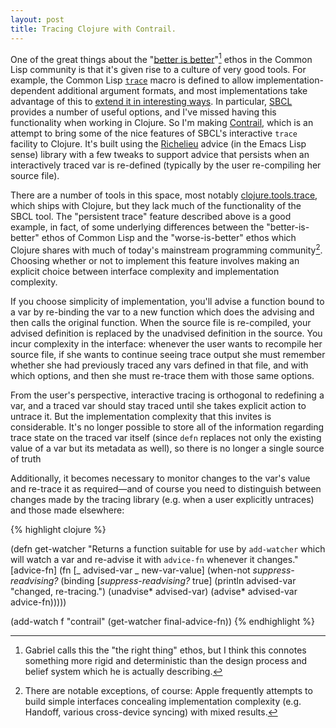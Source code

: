```yaml
---
layout: post
title: Tracing Clojure with Contrail.
---
```


One of the great things about the "[better is better](http://www.jwz.org/doc/worse-is-better.html)"[^1] ethos in the Common Lisp community is that it's given rise to a culture of very good tools. For example, the Common Lisp [`trace`](http://www.ai.mit.edu/projects/iiip/doc/CommonLISP/HyperSpec/Body/mac_tracecm_untrace.html) macro is defined to allow implementation-dependent additional argument formats, and most implementations take advantage of this to [extend it in interesting ways](http://netzhansa.blogspot.com/2012/02/traces-of-awesomeness.html). In particular, [SBCL](http://www.sbcl.org/manual/#Function-Tracing) provides a number of useful options, and I've missed having this functionality when working in Clojure. So I'm making [Contrail](http://github.com/enaeher/contrail), which is an attempt to bring some of the nice features of SBCL's interactive `trace` facility to Clojure. It's built using the [Richelieu](https://github.com/thunknyc/richelieu) advice (in the Emacs Lisp sense) library with a few tweaks to support advice that persists when an interactively traced var is re-defined (typically by the user re-compiling her source file).

There are a number of tools in this space, most notably [clojure.tools.trace](https://github.com/clojure/tools.trace), which ships with Clojure, but they lack much of the functionality of the SBCL tool. The "persistent trace" feature described above is a good example, in fact, of some underlying differences between the "better-is-better" ethos of Common Lisp and the "worse-is-better" ethos which Clojure shares with much of today's mainstream programming community[^2]. Choosing whether or not to implement this feature involves making an explicit choice between interface complexity and implementation complexity.

If you choose simplicity of implementation, you'll advise a function bound to a var by re-binding the var to a new function which does the advising and then calls the original function. When the source file is re-compiled, your advised definition is replaced by the unadvised definition in the source. You incur complexity in the interface: whenever the user wants to recompile her source file, if she wants to continue seeing trace output she must remember whether she had previously traced any vars defined in that file, and with which options, and then she must re-trace them with those same options.

From the user's perspective, interactive tracing is orthogonal to redefining a var, and a traced var should stay traced until she takes explicit action to untrace it. But the implementation complexity that this invites is considerable. It's no longer possible to store all of the information regarding trace state on the traced var itself (since `defn` replaces not only the existing value of a var but its metadata as well), so there is no longer a single source of truth

Additionally, it becomes necessary to monitor changes to the var's value and re-trace it as required&mdash;and of course you need to distinguish between changes made by the tracing library (e.g. when a user explicitly untraces) and those made elsewhere:

{% highlight clojure %}

(defn get-watcher
  "Returns a function suitable for use by `add-watcher` which will
  watch a var and re-advise it with `advice-fn` whenever it changes."
  [advice-fn]
  (fn [_ advised-var _ new-var-value]
    (when-not *suppress-readvising?*
      (binding [*suppress-readvising?* true]
        (println advised-var "changed, re-tracing.")
        (unadvise* advised-var)
        (advise* advised-var advice-fn)))))

(add-watch f "contrail" (get-watcher final-advice-fn))
{% endhighlight %}

[^1]: Gabriel calls this the "the right thing" ethos, but I think this connotes something more rigid and deterministic than the design process and belief system which he is actually describing.

[^2]: There are notable exceptions, of course: Apple frequently attempts to build simple interfaces concealing implementation complexity (e.g. Handoff, various cross-device syncing) with mixed results.